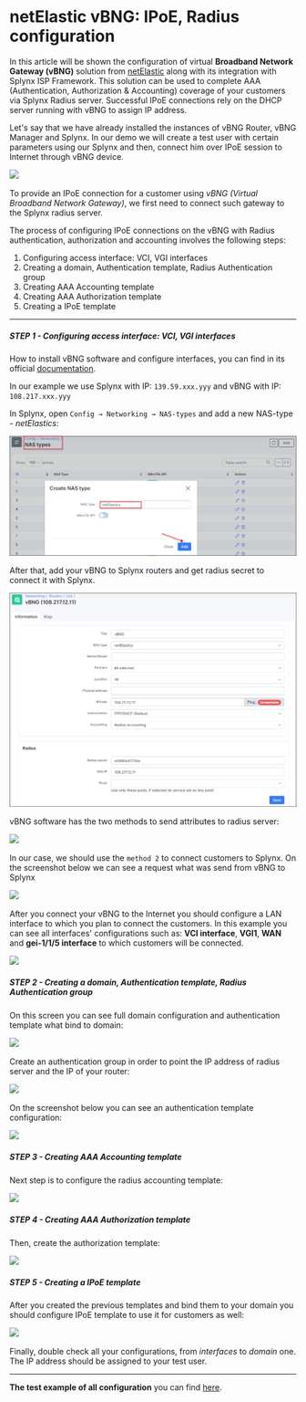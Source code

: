 netElastic vBNG: IPoE, Radius configuration
==========
In this article will be shown the configuration of virtual **Broadband Network Gateway (vBNG)** solution from [netElastic](http://www.netelastic.com/) along with its integration with Splynx ISP Framework. This solution can be used to complete AAA (Authentication, Authorization & Accounting) coverage of your customers via Splynx Radius server. Successful IPoE connections rely on the DHCP server running with vBNG to assign IP address.

Let's say that we have already installed the instances of vBNG Router, vBNG Manager and Splynx. In our demo we will create a test user with certain parameters using our Splynx and then, connect him over IPoE session to Internet through vBNG device.


![](img_1.png)

To provide an IPoE connection for a customer using *vBNG (Virtual Broadband Network Gateway)*, we first need to connect such gateway to the Splynx radius server.

The process of configuring IPoE connections on the vBNG with Radius authentication, authorization and accounting involves the following steps:

1. Configuring access interface: VCI, VGI interfaces
2. Creating a domain, Authentication template, Radius Authentication group
3. Creating AAA Accounting template
4. Creating AAA Authorization template
5. Creating a IPoE template

------------

##### STEP 1 - Configuring access interface: VCI, VGI interfaces

How to install vBNG software and configure interfaces, you can find in its official [documentation](netElastic_vBNG_Service_Configuration_Guide.pdf).

In our example we use Splynx with IP: `139.59.xxx.yyy` and vBNG with IP: `108.217.xxx.yyy`

In Splynx, open `Config → Networking → NAS-types` and add a new NAS-type - *netElastics*:

 ![](img_2.png)

After that, add your vBNG to Splynx routers and get radius secret to connect it with Splynx.

 ![](img_4.png)

vBNG software has the two methods to send attributes to radius server:

 ![](img_3.png)

In our case, we should use the `method 2` to connect customers to Splynx. On the screenshot below we can see a request what was send from vBNG to Splynx

 ![](img_5.png)

 After you connect your vBNG to the Internet you should configure a LAN interface to which you plan to connect the customers.
 In this example you can see all interfaces' configurations such as: **VCI interface**, **VGI1**, **WAN** and **gei-1/1/5 interface** to which customers will be connected.

 ![](img_6.png)

##### STEP 2 - Creating a domain, Authentication template, Radius Authentication group

 On this screen you can see full domain configuration and authentication template what bind to domain:

 ![](img_7.png)


Create an authentication group in order to point the IP address of radius server and the IP of your router:

 ![](img_8.png)


 On the screenshot below you can see an authentication template configuration:

 ![](img_9.png)


##### STEP 3 - Creating AAA Accounting template

Next step is to configure the radius accounting template:

![](img_10.png)


##### STEP 4 - Creating AAA Authorization template

Then, create the authorization template:

![](img_11.png)


##### STEP 5 - Creating a IPoE template


After you created the previous templates and bind them to your domain you should configure IPoE template to use it for customers as well:

![](img_12.png)


Finally, double check all your configurations, from *interfaces* to *domain* one. The IP address should be assigned to your test user.

------------

**The test example of all configuration** you can find [here](currentConfig.zip).
